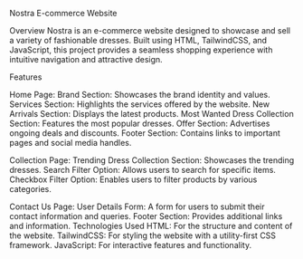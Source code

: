 Nostra E-commerce Website

Overview Nostra is an e-commerce website designed to showcase and sell a variety of fashionable dresses. Built using HTML, TailwindCSS, and JavaScript, this project provides a seamless shopping experience with intuitive navigation and attractive design.

Features

Home Page: Brand Section: Showcases the brand identity and values. Services Section: Highlights the services offered by the website. New Arrivals Section: Displays the latest products. Most Wanted Dress Collection Section: Features the most popular dresses. Offer Section: Advertises ongoing deals and discounts. Footer Section: Contains links to important pages and social media handles.

Collection Page: Trending Dress Collection Section: Showcases the trending dresses. Search Filter Option: Allows users to search for specific items. Checkbox Filter Option: Enables users to filter products by various categories.

Contact Us Page: User Details Form: A form for users to submit their contact information and queries. Footer Section: Provides additional links and information. Technologies Used HTML: For the structure and content of the website. TailwindCSS: For styling the website with a utility-first CSS framework. JavaScript: For interactive features and functionality.

